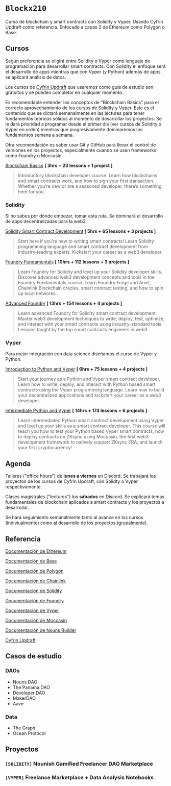 # `Blockx210`

Curso de blockchain y smart contracts con Solidity y Vyper. Usando Cyfrin Updraft como referencia. Enfocado a capas 2 de Ethereum como Polygon o Base.

## Cursos

Según preferencia se eligirá entre Solidity o Vyper como lenguaje de programación para desarrollar smart contracts. Con Solidity el enfoque será el desarrollo de apps mientras que con Vyper (y Python) además de apps se aplicará análisis de datos.

Los cursos de [Cyfrin Updraft](https://updraft.cyfrin.io) que usaremos como guía de estudio son gratuitos y se pueden completar en cualquier momento.

Es recomendable entender los conceptos de "Blockchain Basics" para el correcto aprovechamiento de los cursos de Solidity y Vyper. Este es el contenido que se dictará semanalmente en las lectures para tener fundamentos teóricos sólidos al momento de desarrollar los proyectos. Se le dará prioridad a programar desde el primer día (ver cursos de Solidity o Vyper en orden) mientras que progresivamente dominaremos los fundamentos semana a semana.

Otra recomendación es saber usar Git y GitHub para llevar el control de versiones en los proyectos, especialmente cuando se usen frameworks como Foundry o Moccasin.

[Blockchain Basics](https://updraft.cyfrin.io/courses/blockchain-basics) **[ 3hrs + 23 lessons + 1 project ]**

> Introductory blockchain developer course. Learn how blockchains and smart contracts work, and how to sign your first transaction. Whether you’re new or are a seasoned developer, there’s something here for you.

### Solidity

Si no sabes por dónde empezar, tomar esta ruta. Se dominará el desarrollo de apps decentralizadas para la web3.

[Solidity Smart Contract Development](https://updraft.cyfrin.io/courses/solidity) **[ 5hrs + 65 lessons + 3 projects ]**

> Start here if you’re new to writing smart contracts! Learn Solidity programming language and smart contract development from industry-leading experts. Kickstart your career as a web3 developer.

[Foundry Fundamentals](https://updraft.cyfrin.io/courses/foundry) **[ 10hrs + 112 lessons + 3 projects ]**

> Learn Foundry for Solidity and level up your Solidity developer skills. Discover advanced web3 development concepts and tools in the Foundry Fundamentals course. Learn Foundry Forge and Anvil, Chainlink Blockchain oracles, smart contract testing, and how to spin up local networks.

[Advanced Foundry](https://updraft.cyfrin.io/courses/advanced-foundry) **[ 13hrs + 154 lessons + 4 projects ]**

> Learn advanced Foundry for Solidity smart contract development. Master web3 development techniques to write, deploy, test, optimize, and interact with your smart contracts using industry-standard tools. Lessons taught by the top smart contracts engineers in web3.

### Vyper

Para mejor integración con data science diseñamos el curso de Vyper y Python.

[Introduction to Python and Vyper](https://updraft.cyfrin.io/courses/intro-python-vyper-smart-contract-development) **[ 6hrs + 75 lessons + 4 projects ]**

> Start your journey as a Python and Vyper smart contract developer. Learn how to write, deploy, and interact with Python based smart contracts using the Vyper programming language. Learn how to build your decentralized applications and kickstart your career as a web3 developer.

[Intermediate Python and Vyper](https://updraft.cyfrin.io/courses/intermediate-python-vyper-smart-contract-development) **[ 14hrs + 174 lessons + 6 projects ]**

> Learn intermediated Python smart contract development using Vyper and level up your skills as a smart contract developer. This course will teach you how to test your Python based Vyper smart contracts, how to deploy contracts on ZKsync using Moccasin, the first web3 development framework to natively support ZKsync ERA, and launch your first cryptocurrency!

## Agenda

Talleres ("office hours") de **lunes a viernes** en Discord. Se trabajará los proyectos de los cursos de Cyfrin Updraft, con Solidty o Vyper respectivamente.

Clases magistrales ("lectures") los **sábados** en Discord. Se explicará temas fundamentales de blockchain aplicados a smart contracts y los proyectos a desarrollar.

Se hará seguimiento semanalmente tanto al avance en los cursos (indiviualmente) como al desarrollo de los proyectos (grupalmente).

## Referencia

[Documentación de Ethereum](https://ethereum.org/en/developers/docs/)

[Documentación de Base](https://docs.base.org/)

[Documentación de Polygon](https://docs.polygon.technology/)

[Documentación de Chainlink](https://docs.chain.link/)

[Documentación de Solidity](https://docs.soliditylang.org/en/latest/)

[Documentación de Foundry](https://book.getfoundry.sh/)

[Documentación de Vyper](https://docs.vyperlang.org/en/latest/)

[Documentación de Moccasin](https://cyfrin.github.io/moccasin/)

[Documentación de Nouns Builder](https://builder-docs.vercel.app/)

[Cyfrin Updraft](https://updraft.cyfrin.io/)

## Casos de estudio

### DAOs

- Nouns DAO
- The Panama DAO
- Developer DAO
- MakerDAO
- Aave

### Data

- The Graph
- Ocean Protocol

## Proyectos

### `[SOLIDITY]` Nounish Gamified Freelancer DAO Marketplace

### `[VYPER]` Freelance Marketplace + Data Analysis Notebooks
